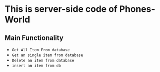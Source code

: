 # This is server-side code of Phones-World
## Main Functionality
* `Get All Item From database`
* `Get an single item from database`
* `Delete an item from database`
* `insert an item from db`
